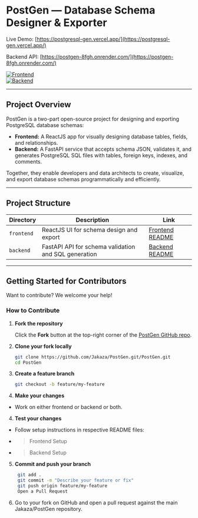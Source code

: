 # PostGen — Database Schema Designer & Exporter

Live Demo: [https://postgresql-gen.vercel.app/](https://postgresql-gen.vercel.app/)

Backend API: [https://postgen-8fgh.onrender.com/](https://postgen-8fgh.onrender.com/)

[![Frontend](https://img.shields.io/badge/Frontend-ReactJS-blue)](https://github.com/Jakaza/PostGen/tree/main/frontend)  
[![Backend](https://img.shields.io/badge/Backend-FastAPI-green)](https://github.com/Jakaza/PostGen/tree/main/backend)

---

## Project Overview

PostGen is a two-part open-source project for designing and exporting PostgreSQL database schemas:

- **Frontend:** A ReactJS app for visually designing database tables, fields, and relationships.
- **Backend:** A FastAPI service that accepts schema JSON, validates it, and generates PostgreSQL SQL files with tables, foreign keys, indexes, and comments.

Together, they enable developers and data architects to create, visualize, and export database schemas programmatically and efficiently.

---

## Project Structure

| Directory  | Description                                          | Link                                    |
| ---------- | ---------------------------------------------------- | --------------------------------------- |
| `frontend` | ReactJS UI for schema design and export              | [Frontend README](./frontend/README.md) |
| `backend`  | FastAPI API for schema validation and SQL generation | [Backend README](./backend/README.md)   |

---

## Getting Started for Contributors

Want to contribute? We welcome your help!

### How to Contribute

1. **Fork the repository**

   Click the **Fork** button at the top-right corner of the [PostGen GitHub repo](https://github.com/Jakaza/PostGen).

2. **Clone your fork locally**

   ```bash
   git clone https://github.com/Jakaza/PostGen.git/PostGen.git
   cd PostGen
    ```

2. **Create a feature branch**
   ```bash
   git checkout -b feature/my-feature
    ```
3. **Make your changes**
- Work on either frontend or backend or both.

4. **Test your changes**
- Follow setup instructions in respective README files:
- > Frontend Setup
- > Backend Setup

5. **Commit and push your branch**
   ```bash
    git add .
    git commit -m "Describe your feature or fix"
    git push origin feature/my-feature
    Open a Pull Request
    ```

6. Go to your fork on GitHub and open a pull request against the main Jakaza/PostGen repository.